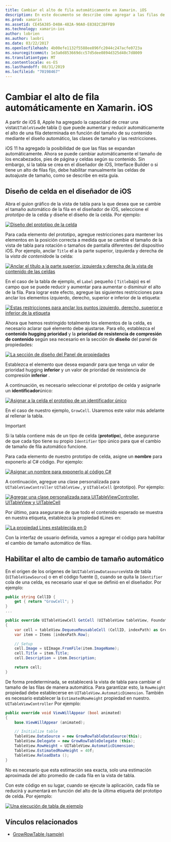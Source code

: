 ```yaml
---
title: Cambiar el alto de fila automáticamente en Xamarin. iOS
description: En este documento se describe cómo agregar a las filas de la vista de tabla de aplicaciones de Xamarin. iOS cuyo alto varía en función del contenido. Describe el diseño de las celdas en el diseñador de iOS y la habilitación del cambio de tamaño automático.
ms.prod: xamarin
ms.assetid: CE45A385-D40A-482A-90A0-E8382C2BFFB9
ms.technology: xamarin-ios
author: lobrien
ms.author: laobri
ms.date: 03/22/2017
ms.openlocfilehash: 4b00efe1132f5588ee896fc2044c247acfe0723a
ms.sourcegitcommit: 1e3a0d853669dcc57d5dee0894d325d40c7d8009
ms.translationtype: MT
ms.contentlocale: es-ES
ms.lasthandoff: 08/31/2019
ms.locfileid: "70198467"
---
```

# <a name="auto-sizing-row-height-in-xamarinios"></a>Cambiar el alto de fila automáticamente en Xamarin. iOS

A partir de iOS 8, Apple ha agregado la capacidad de crear una vista`UITableView`de tabla () que puede aumentar y reducir automáticamente el alto de una fila determinada en función del tamaño de su contenido mediante el diseño automático, las clases de tamaño y las restricciones.

iOS 11 ha agregado la posibilidad de que las filas se expandan automáticamente. Ahora se puede cambiar automáticamente el tamaño de los encabezados, pies de página y celdas según su contenido. Sin embargo, si la tabla se crea en el diseñador de iOS, Interface Builder o si tiene un alto de filas fijo, debe habilitar manualmente las celdas de autoajuste de tamaño, como se describe en esta guía.

## <a name="cell-layout-in-the-ios-designer"></a>Diseño de celda en el diseñador de iOS

Abra el guion gráfico de la vista de tabla para la que desea que se cambie el tamaño automático de la fila en el diseñador de iOS, seleccione el *prototipo* de la celda y diseñe el diseño de la celda. Por ejemplo:

[![](autosizing-row-height-images/table01.png "Diseño del prototipo de la celda")](autosizing-row-height-images/table01.png#lightbox)

Para cada elemento del prototipo, agregue restricciones para mantener los elementos en la posición correcta a medida que se cambie el tamaño de la vista de tabla para rotación o tamaños de pantalla diferentes del dispositivo iOS. Por ejemplo, anclar `Title` el a la parte superior, izquierda y derecha de la *vista de contenido*de la celda:

[![](autosizing-row-height-images/table02.png "Anclar el título a la parte superior, izquierda y derecha de la vista de contenido de las celdas")](autosizing-row-height-images/table02.png#lightbox)

En el caso de la tabla de ejemplo, el `Label` pequeño ( `Title`bajo) es el campo que se puede reducir y aumentar para aumentar o disminuir el alto de la fila. Para lograr este efecto, agregue las siguientes restricciones para anclar los elementos izquierdo, derecho, superior e inferior de la etiqueta:

[![](autosizing-row-height-images/table03.png "Estas restricciones para anclar los puntos izquierdo, derecho, superior e inferior de la etiqueta")](autosizing-row-height-images/table03.png#lightbox)

Ahora que hemos restringido totalmente los elementos de la celda, es necesario aclarar qué elemento debe ajustarse. Para ello, establezca el **contenido hugging prioridad** y la **prioridad de resistencia de compresión de contenido** según sea necesario en la sección de **diseño** del panel de propiedades:

[![](autosizing-row-height-images/table03a.png "La sección de diseño del Panel de propiedades")](autosizing-row-height-images/table03a.png#lightbox)

Establezca el elemento que desea expandir para que tenga un valor de prioridad hugging **inferior** y un valor de prioridad de resistencia de compresión **inferior** .

A continuación, es necesario seleccionar el prototipo de celda y asignarle un **identificador**único:

[![](autosizing-row-height-images/table04.png "Asignar a la celda el prototipo de un identificador único")](autosizing-row-height-images/table04.png#lightbox)

En el caso de nuestro ejemplo, `GrowCell`. Usaremos este valor más adelante al rellenar la tabla.

> [!IMPORTANT]
> Si la tabla contiene más de un tipo de celda (**prototipo**), debe asegurarse de que cada tipo tiene su propio `Identifier` tipo único para que el cambio de tamaño de fila automático funcione.

Para cada elemento de nuestro prototipo de celda, asigne un **nombre** para exponerlo al C# código. Por ejemplo:

[![](autosizing-row-height-images/table05.png "Asignar un nombre para exponerlo al código C#")](autosizing-row-height-images/table05.png#lightbox)

A continuación, agregue una clase personalizada para `UITableViewController` `UITableView` , y `UITableCell` (prototipo). Por ejemplo: 

[![](autosizing-row-height-images/table06.png "Agregar una clase personalizada para UITableViewController, UITableView y UITableCell")](autosizing-row-height-images/table06.png#lightbox)

Por último, para asegurarse de que todo el contenido esperado se muestra en nuestra etiqueta, establezca la propiedad `0`Lines en:

[![](autosizing-row-height-images/table06.png "La propiedad Lines establecida en 0")](autosizing-row-height-images/table06a.png#lightbox)

Con la interfaz de usuario definida, vamos a agregar el código para habilitar el cambio de tamaño automático de filas.

## <a name="enabling-auto-resizing-height"></a>Habilitar el alto de cambio de tamaño automático

En el origen de los orígenes de la`UITableViewDatasource`vista de tabla (`UITableViewSource`) o en el código fuente (), cuando se quita la `Identifier` cola de una celda, es necesario usar el que se definió en el diseñador. Por ejemplo:

```csharp
public string CellID {
    get { return "GrowCell"; }
}
...

public override UITableViewCell GetCell (UITableView tableView, Foundation.NSIndexPath indexPath)
{
    var cell = tableView.DequeueReusableCell (CellID, indexPath) as GrowRowTableCell;
    var item = Items [indexPath.Row];

    // Setup
    cell.Image = UIImage.FromFile(item.ImageName);
    cell.Title = item.Title;
    cell.Description = item.Description;

    return cell;
}
```

De forma predeterminada, se establecerá la vista de tabla para cambiar el tamaño de las filas de manera automática. Para garantizar esto, la `RowHeight` propiedad debe establecerse en `UITableView.AutomaticDimension`. También es necesario establecer la `EstimatedRowHeight` propiedad en nuestro. `UITableViewController` Por ejemplo:

```csharp
public override void ViewWillAppear (bool animated)
{
    base.ViewWillAppear (animated);

    // Initialize table
    TableView.DataSource = new GrowRowTableDataSource(this);
    TableView.Delegate = new GrowRowTableDelegate (this);
    TableView.RowHeight = UITableView.AutomaticDimension;
    TableView.EstimatedRowHeight = 40f;
    TableView.ReloadData ();
}
```

No es necesario que esta estimación sea exacta, solo una estimación aproximada del alto promedio de cada fila en la vista de tabla.

Con este código en su lugar, cuando se ejecute la aplicación, cada fila se reducirá y aumentará en función del alto de la última etiqueta del prototipo de celda. Por ejemplo:

[![](autosizing-row-height-images/table07.png "Una ejecución de tabla de ejemplo")](autosizing-row-height-images/table07.png#lightbox)


## <a name="related-links"></a>Vínculos relacionados

- [GrowRowTable (sample)](https://docs.microsoft.com/samples/xamarin/ios-samples/growrowtable)
